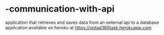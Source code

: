 # -communication-with-api

application that retrieves and saves data from an external api to a database
application available on heroku at https://optad360task.herokuapp.com
